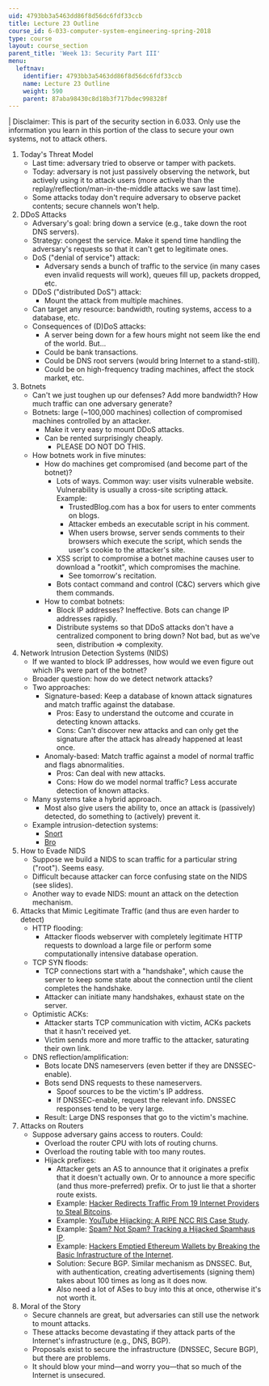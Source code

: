 ```yaml
---
uid: 4793bb3a5463dd86f8d56dc6fdf33ccb
title: Lecture 23 Outline
course_id: 6-033-computer-system-engineering-spring-2018
type: course
layout: course_section
parent_title: 'Week 13: Security Part III'
menu:
  leftnav:
    identifier: 4793bb3a5463dd86f8d56dc6fdf33ccb
    name: Lecture 23 Outline
    weight: 590
    parent: 87aba98430c8d18b3f717bdec998328f
---
```


| Disclaimer: This is part of the security section in 6.033. Only use the information you learn in this portion of the class to secure your own systems, not to attack others. 

1.  Today's Threat Model
    *   Last time: adversary tried to observe or tamper with packets.
    *   Today: adversary is not just passively observing the network, but actively using it to attack users (more actively than the replay/reflection/man-in-the-middle attacks we saw last time).
    *   Some attacks today don't require adversary to observe packet contents; secure channels won't help.
2.  DDoS Attacks
    *   Adversary's goal: bring down a service (e.g., take down the root DNS servers).
    *   Strategy: congest the service. Make it spend time handling the adversary's requests so that it can't get to legitimate ones.
    *   DoS ("denial of service") attack:
        *   Adversary sends a bunch of traffic to the service (in many cases even invalid requests will work), queues fill up, packets dropped, etc.
    *   DDoS ("distributed DoS") attack:
        *   Mount the attack from multiple machines.
    *   Can target any resource: bandwidth, routing systems, access to a database, etc.
    *   Consequences of (D)DoS attacks:
        *   A server being down for a few hours might not seem like the end of the world. But...
        *   Could be bank transactions.
        *   Could be DNS root servers (would bring Internet to a stand-still).
        *   Could be on high-frequency trading machines, affect the stock market, etc.
3.  Botnets
    *   Can't we just toughen up our defenses? Add more bandwidth? How much traffic can one adversary generate?
    *   Botnets: large (~100,000 machines) collection of compromised machines controlled by an attacker.
        *   Make it very easy to mount DDoS attacks.
        *   Can be rented surprisingly cheaply.
            *   PLEASE DO NOT DO THIS.
    *   How botnets work in five minutes:
        *   How do machines get compromised (and become part of the botnet)?
            *   Lots of ways. Common way: user visits vulnerable website. Vulnerability is usually a cross-site scripting attack.  
                Example:
                *   TrustedBlog.com has a box for users to enter comments on blogs.
                *   Attacker embeds an executable script in his comment.
                *   When users browse, server sends comments to their browsers which execute the script, which sends the user's cookie to the attacker's site.
            *   XSS script to compromise a botnet machine causes user to download a "rootkit", which compromises the machine.
                *   See tomorrow's recitation.
            *   Bots contact command and control (C&C) servers which give them commands.
        *   How to combat botnets:
            *   Block IP addresses? Ineffective. Bots can change IP addresses rapidly.
            *   Distribute systems so that DDoS attacks don't have a centralized component to bring down? Not bad, but as we've seen, distribution => complexity.
4.  Network Intrusion Detection Systems (NIDS)
    *   If we wanted to block IP addresses, how would we even figure out which IPs were part of the botnet?
    *   Broader question: how do we detect network attacks?
    *   Two approaches:
        *   Signature-based: Keep a database of known attack signatures and match traffic against the database.
            *   Pros: Easy to understand the outcome and ccurate in detecting known attacks.
            *   Cons: Can't discover new attacks and can only get the signature after the attack has already happened at least once.
        *   Anomaly-based: Match traffic against a model of normal traffic and flags abnormalities.
            *   Pros: Can deal with new attacks.
            *   Cons: How do we model normal traffic? Less accurate detection of known attacks.
    *   Many systems take a hybrid approach.
        *   Most also give users the ability to, once an attack is (passively) detected, do something to (actively) prevent it.
    *   Example intrusion-detection systems:
        *   [Snort](https://www.snort.org/)
        *   [Bro](https://www.bro.org/)
5.  How to Evade NIDS
    *   Suppose we build a NIDS to scan traffic for a particular string ("root"). Seems easy.
    *   Difficult because attacker can force confusing state on the NIDS (see slides).
    *   Another way to evade NIDS: mount an attack on the detection mechanism.
6.  Attacks that Mimic Legitimate Traffic (and thus are even harder to detect)
    *   HTTP flooding:
        *   Attacker floods webserver with completely legitimate HTTP requests to download a large file or perform some computationally intensive database operation.
    *   TCP SYN floods:
        *   TCP connections start with a "handshake", which cause the server to keep some state about the connection until the client completes the handshake.
        *   Attacker can initiate many handshakes, exhaust state on the server.
    *   Optimistic ACKs:
        *   Attacker starts TCP communication with victim, ACKs packets that it hasn't received yet.
        *   Victim sends more and more traffic to the attacker, saturating their own link.
    *   DNS reflection/amplification:
        *   Bots locate DNS nameservers (even better if they are DNSSEC-enable).
        *   Bots send DNS requests to these nameservers.
            *   Spoof sources to be the victim's IP address.
            *   If DNSSEC-enable, request the relevant info. DNSSEC responses tend to be very large.
        *   Result: Large DNS responses that go to the victim's machine.
7.  Attacks on Routers
    *   Suppose adversary gains access to routers. Could:
        *   Overload the router CPU with lots of routing churns.
        *   Overload the routing table with too many routes.
        *   Hijack prefixes:
            *   Attacker gets an AS to announce that it originates a prefix that it doesn't actually own. Or to announce a more specific (and thus more-preferred) prefix. Or to just lie that a shorter route exists.
            *   Example: [Hacker Redirects Traffic From 19 Internet Providers to Steal Bitcoins](http://www.wired.com/2014/08/isp-bitcoin-theft/).
            *   Example: [YouTube Hijacking: A RIPE NCC RIS Case Study](https://www.ripe.net/publications/news/industry-developments/youtube-hijacking-a-ripe-ncc-ris-case-study).
            *   Example: [Spam? Not Spam? Tracking a Hijacked Spamhaus IP](https://greenhost.net/blog/2013/03/21/spam-not-spam-tracking-a-hijacked-spamhaus-ip/).
            *   Example: [Hackers Emptied Ethereum Wallets by Breaking the Basic Infrastructure of the Internet](https://www.theverge.com/2018/4/24/17275982/myetherwallet-hack-bgp-dns-hijacking-stolen-ethereum).
            *   Solution: Secure BGP. Similar mechanism as DNSSEC. But, with authentication, creating advertisements (signing them) takes about 100 times as long as it does now.
            *   Also need a lot of ASes to buy into this at once, otherwise it's not worth it.
8.  Moral of the Story
    *   Secure channels are great, but adversaries can still use the network to mount attacks.
    *   These attacks become devastating if they attack parts of the Internet's infrastructure (e.g., DNS, BGP).
    *   Proposals exist to secure the infrastructure (DNSSEC, Secure BGP), but there are problems.
    *   It should blow your mind—and worry you—that so much of the Internet is unsecured.